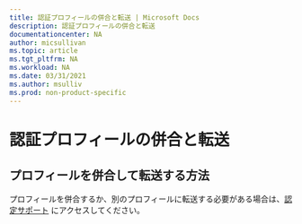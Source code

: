 ```yaml
---
title: 認証プロフィールの併合と転送 | Microsoft Docs
description: 認証プロフィールの併合と転送
documentationcenter: NA
author: micsullivan
ms.topic: article
ms.tgt_pltfrm: NA
ms.workload: NA
ms.date: 03/31/2021
ms.author: msulliv
ms.prod: non-product-specific
---
```


# 認証プロフィールの併合と転送

## プロフィールを併合して転送する方法

プロフィールを併合するか、別のプロフィールに転送する必要がある場合は、[認定サポート](/learn/certifications/help) にアクセスしてください。